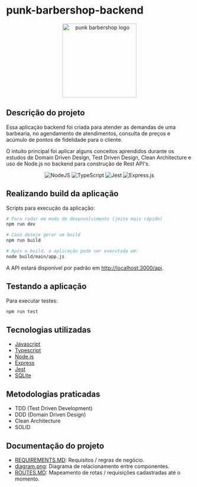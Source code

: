 # punk-barbershop-backend

<div display="inline-block" align="center">
<img src="https://user-images.githubusercontent.com/55285816/154165860-266d2e83-a65a-473b-b163-a111826db8e4.jpg" alt="punk barbershop logo" width="200px"/>
</div>

## Descrição do projeto

Essa aplicação backend foi criada para atender as demandas de uma barbearia, no agendamento de atendimentos, consulta de preços e acúmulo de pontos de fidelidade para o cliente.

O intuito principal foi aplicar alguns conceitos aprendidos durante os estudos de Domain Driven Design, Test Driven Design, Clean Architecture e uso de Node.js no backend para construção de Rest API's.

<div display="inline-block" align="center">

![NodeJS](https://img.shields.io/badge/node.js-6DA55F?style=for-the-badge&logo=node.js&logoColor=white)
![TypeScript](https://img.shields.io/badge/typescript-%23007ACC.svg?style=for-the-badge&logo=typescript&logoColor=white)
![Jest](https://img.shields.io/badge/-jest-%23C21325?style=for-the-badge&logo=jest&logoColor=white)
![Express.js](https://img.shields.io/badge/express.js-%23404d59.svg?style=for-the-badge&logo=express&logoColor=%2361DAFB)

</div>

## Realizando build da aplicação

Scripts para execução da aplicação:

```bash
# Para rodar em modo de desenvolvimento (jeito mais rápido)
npm run dev

# Caso deseje gerar um build
npm run build

# Após o build, a aplicação pode ser executada em:
node build/main/app.js
```

A API estará disponível por padrão em [http://localhost:3000/api]([http://localhost:3000/api).

## Testando a aplicação

Para executar testes:

```bash
npm run test
```

## Tecnologias utilizadas

-   [Javascript](https://developer.mozilla.org/pt-BR/docs/Web/JavaScript)
-   [Typescript](https://www.typescriptlang.org/)
-   [Node.js](https://nodejs.org/en/)
-   [Express](http://expressjs.com/)
-   [Jest](https://jestjs.io/)
-   [SQLite](https://www.sqlite.org/index.html)

## Metodologias praticadas

-   TDD (Test Driven Development)
-   DDD (Domain Driven Design)
-   Clean Architecture
-   SOLID

## Documentação do projeto

-   [REQUIREMENTS.MD](docs/REQUIREMENTS.MD): Requisitos / regras de negócio.
-   [diagram.png](docs/diagram.png): Diagrama de relacionamento entre componentes.
-   [ROUTES.MD](docs/ROUTES.MD): Mapeamento de rotas / requisições cadastradas até o momento.
